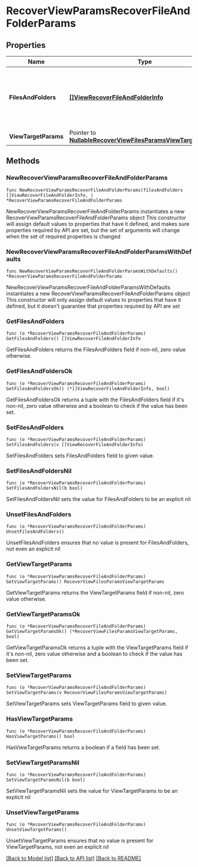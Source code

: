 # RecoverViewParamsRecoverFileAndFolderParams

## Properties

Name | Type | Description | Notes
------------ | ------------- | ------------- | -------------
**FilesAndFolders** | [**[]ViewRecoverFileAndFolderInfo**](ViewRecoverFileAndFolderInfo.md) | Specifies the list of info about the view files and folders to be recovered. | 
**ViewTargetParams** | Pointer to [**NullableRecoverViewFilesParamsViewTargetParams**](RecoverViewFilesParamsViewTargetParams.md) |  | [optional] 

## Methods

### NewRecoverViewParamsRecoverFileAndFolderParams

`func NewRecoverViewParamsRecoverFileAndFolderParams(filesAndFolders []ViewRecoverFileAndFolderInfo, ) *RecoverViewParamsRecoverFileAndFolderParams`

NewRecoverViewParamsRecoverFileAndFolderParams instantiates a new RecoverViewParamsRecoverFileAndFolderParams object
This constructor will assign default values to properties that have it defined,
and makes sure properties required by API are set, but the set of arguments
will change when the set of required properties is changed

### NewRecoverViewParamsRecoverFileAndFolderParamsWithDefaults

`func NewRecoverViewParamsRecoverFileAndFolderParamsWithDefaults() *RecoverViewParamsRecoverFileAndFolderParams`

NewRecoverViewParamsRecoverFileAndFolderParamsWithDefaults instantiates a new RecoverViewParamsRecoverFileAndFolderParams object
This constructor will only assign default values to properties that have it defined,
but it doesn't guarantee that properties required by API are set

### GetFilesAndFolders

`func (o *RecoverViewParamsRecoverFileAndFolderParams) GetFilesAndFolders() []ViewRecoverFileAndFolderInfo`

GetFilesAndFolders returns the FilesAndFolders field if non-nil, zero value otherwise.

### GetFilesAndFoldersOk

`func (o *RecoverViewParamsRecoverFileAndFolderParams) GetFilesAndFoldersOk() (*[]ViewRecoverFileAndFolderInfo, bool)`

GetFilesAndFoldersOk returns a tuple with the FilesAndFolders field if it's non-nil, zero value otherwise
and a boolean to check if the value has been set.

### SetFilesAndFolders

`func (o *RecoverViewParamsRecoverFileAndFolderParams) SetFilesAndFolders(v []ViewRecoverFileAndFolderInfo)`

SetFilesAndFolders sets FilesAndFolders field to given value.


### SetFilesAndFoldersNil

`func (o *RecoverViewParamsRecoverFileAndFolderParams) SetFilesAndFoldersNil(b bool)`

 SetFilesAndFoldersNil sets the value for FilesAndFolders to be an explicit nil

### UnsetFilesAndFolders
`func (o *RecoverViewParamsRecoverFileAndFolderParams) UnsetFilesAndFolders()`

UnsetFilesAndFolders ensures that no value is present for FilesAndFolders, not even an explicit nil
### GetViewTargetParams

`func (o *RecoverViewParamsRecoverFileAndFolderParams) GetViewTargetParams() RecoverViewFilesParamsViewTargetParams`

GetViewTargetParams returns the ViewTargetParams field if non-nil, zero value otherwise.

### GetViewTargetParamsOk

`func (o *RecoverViewParamsRecoverFileAndFolderParams) GetViewTargetParamsOk() (*RecoverViewFilesParamsViewTargetParams, bool)`

GetViewTargetParamsOk returns a tuple with the ViewTargetParams field if it's non-nil, zero value otherwise
and a boolean to check if the value has been set.

### SetViewTargetParams

`func (o *RecoverViewParamsRecoverFileAndFolderParams) SetViewTargetParams(v RecoverViewFilesParamsViewTargetParams)`

SetViewTargetParams sets ViewTargetParams field to given value.

### HasViewTargetParams

`func (o *RecoverViewParamsRecoverFileAndFolderParams) HasViewTargetParams() bool`

HasViewTargetParams returns a boolean if a field has been set.

### SetViewTargetParamsNil

`func (o *RecoverViewParamsRecoverFileAndFolderParams) SetViewTargetParamsNil(b bool)`

 SetViewTargetParamsNil sets the value for ViewTargetParams to be an explicit nil

### UnsetViewTargetParams
`func (o *RecoverViewParamsRecoverFileAndFolderParams) UnsetViewTargetParams()`

UnsetViewTargetParams ensures that no value is present for ViewTargetParams, not even an explicit nil

[[Back to Model list]](../README.md#documentation-for-models) [[Back to API list]](../README.md#documentation-for-api-endpoints) [[Back to README]](../README.md)



